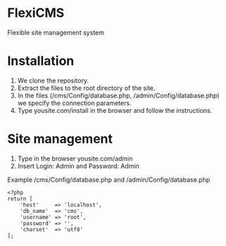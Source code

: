 # FlexiCMS
Flexible site management system

# Installation
1. We clone the repository.
2. Extract the files to the root directory of the site.
3. In the files (/cms/Config/database.php, /admin/Config/database.php) we specify the connection parameters.
4. Type yousite.com/install in the browser and follow the instructions.

# Site management

1. Type in the browser yousite.com/admin
2. Insert Login: Admin and Password: Admin

Example /cms/Config/database.php and /admin/Config/database.php
```
<?php
return [
    'host'     => 'localhost',
    'db_name'  => 'cms',
    'username' => 'root',
    'password' => '',
    'charset'  => 'utf8'
];
```
